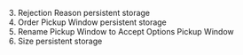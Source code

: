 3. Rejection Reason persistent storage
4. Order Pickup Window persistent storage
5. Rename Pickup Window to Accept Options Pickup Window
6. Size persistent storage